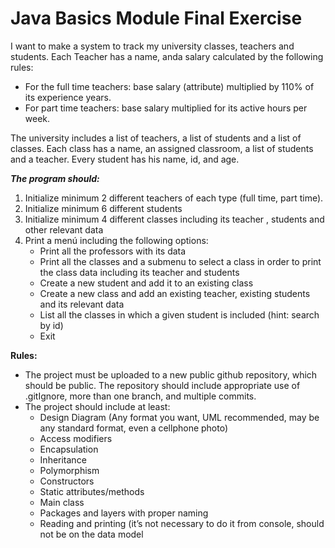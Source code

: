 # Java Basics Module Final Exercise
I want to make a system to track my university classes, teachers and students. Each Teacher has a name, anda salary calculated by the following rules:

- For the full time teachers: base salary (attribute) multiplied by 110% of its experience years.
- For part time teachers: base salary multiplied for its active hours per week.

The university includes a list of teachers, a list of students and a list of classes. Each class has a name, an assigned classroom, a list of students and a teacher. Every student has his name, id, and age.

***The program should:***
1. Initialize minimum 2 different teachers of each type (full time, part time).
2. Initialize minimum 6 different students
3. Initialize minimum 4 different classes including its teacher , students and other relevant data
4. Print a menú including the following options:
    * Print all the professors with its data
    * Print all the classes and a submenu to select a class in order to print the class data including its teacher and students
    * Create a new student and add it to an existing class
    * Create a new class and add an existing teacher, existing students and its relevant data
    * List all the classes in which a given student is included (hint: search by id)
    * Exit

**Rules:**
- The project must be uploaded to a new public github repository, which should be public. The repository should include appropriate use of .gitIgnore, more than one branch, and multiple commits.
- The project should include at least:
  * Design Diagram (Any format you want, UML recommended, may be any standard format, even a cellphone photo)
  * Access modifiers
  * Encapsulation
  * Inheritance
  * Polymorphism
  * Constructors
  * Static attributes/methods
  * Main class
  * Packages and layers with proper naming
  * Reading and printing (it’s not necessary to do it from console, should not be on the data model
